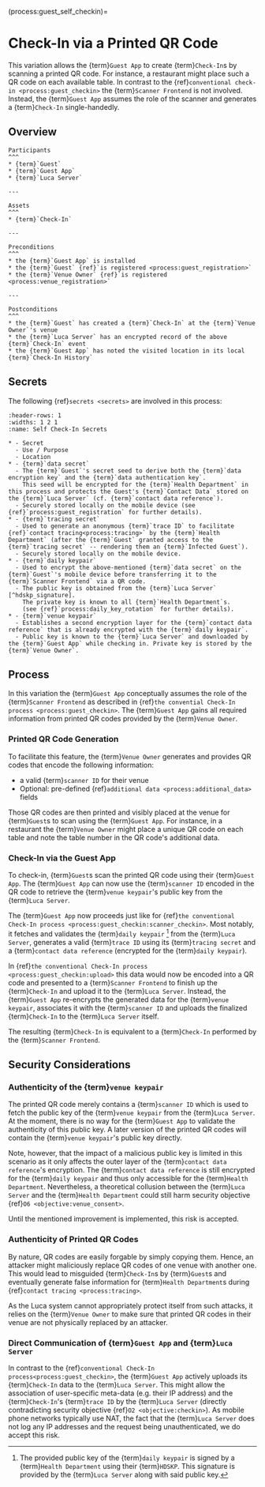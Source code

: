 (process:guest_self_checkin)=
# Check-In via a Printed QR Code

This variation allows the {term}`Guest App` to create {term}`Check-In`s by scanning a printed QR code.
For instance, a restaurant might place such a QR code on each available table.
In contrast to the {ref}`conventional check-in <process:guest_checkin>` the {term}`Scanner Frontend` is not involved.
Instead, the {term}`Guest App` assumes the role of the scanner and generates a {term}`Check-In` single-handedly.

## Overview

```{panels}
Participants
^^^
* {term}`Guest`
* {term}`Guest App`
* {term}`Luca Server`

---

Assets
^^^
* {term}`Check-In`

---

Preconditions
^^^
* the {term}`Guest App` is installed
* the {term}`Guest` {ref}`is registered <process:guest_registration>`
* the {term}`Venue Owner` {ref}`is registered <process:venue_registration>`

---

Postconditions
^^^
* the {term}`Guest` has created a {term}`Check-In` at the {term}`Venue Owner`'s venue
* the {term}`Luca Server` has an encrypted record of the above {term}`Check-In` event
* the {term}`Guest App` has noted the visited location in its local {term}`Check-In History`
```

## Secrets

The following {ref}`secrets <secrets>` are involved in this process:

``````{list-table}
:header-rows: 1
:widths: 1 2 1
:name: Self Check-In Secrets

* - Secret
  - Use / Purpose
  - Location
* - {term}`data secret`
  - The {term}`Guest`'s secret seed to derive both the {term}`data encryption key` and the {term}`data authentication key`.
    This seed will be encrypted for the {term}`Health Department` in this process and protects the Guest's {term}`Contact Data` stored on the {term}`Luca Server` (cf. {term}`contact data reference`).
  - Securely stored locally on the mobile device (see {ref}`process:guest_registration` for further details).
* - {term}`tracing secret`
  - Used to generate an anonymous {term}`trace ID` to facilitate {ref}`contact tracing<process:tracing>` by the {term}`Health Department` (after the {term}`Guest` granted access to the {term}`tracing secret` -- rendering them an {term}`Infected Guest`).
  - Securely stored locally on the mobile device.
* - {term}`daily keypair`
  - Used to encrypt the above-mentioned {term}`data secret` on the {term}`Guest`'s mobile device before transferring it to the {term}`Scanner Frontend` via a QR code.
  - The public key is obtained from the {term}`Luca Server` [^hdskp_signature].
    The private key is known to all {term}`Health Department`s.
    (see {ref}`process:daily_key_rotation` for further details).
* - {term}`venue keypair`
  - Establishes a second encryption layer for the {term}`contact data reference` that is already encrypted with the {term}`daily keypair`.
  - Public key is known to the {term}`Luca Server` and downloaded by the {term}`Guest App` while checking in. Private key is stored by the {term}`Venue Owner`.
``````

[^hdskp_signature]: The provided public key of the {term}`daily keypair` is signed by a {term}`Health Department` using their {term}`HDSKP`. This signature is provided by the {term}`Luca Server` along with said public key.

## Process

In this variation the {term}`Guest App` conceptually assumes the role of the {term}`Scanner Frontend` as described in {ref}`the convential Check-In process <process:guest_checkin>`.
The {term}`Guest App` gains all required information from printed QR codes provided by the {term}`Venue Owner`.

### Printed QR Code Generation

To facilitate this feature, the {term}`Venue Owner` generates and provides QR codes that encode the following information:

* a valid {term}`scanner ID` for their venue
* Optional: pre-defined {ref}`additional data <process:additional_data>` fields

Those QR codes are then printed and visibly placed at the venue for {term}`Guest`s to scan using the {term}`Guest App`.
For instance, in a restaurant the {term}`Venue Owner` might place a unique QR code on each table and note the table number in the QR code's additional data.

### Check-In via the Guest App

To check-in, {term}`Guest`s scan the printed QR code using their {term}`Guest App`.
The {term}`Guest App` can now use the {term}`scanner ID` encoded in the QR code to retrieve the {term}`venue keypair`'s public key from the {term}`Luca Server`.

The {term}`Guest App` now proceeds just like for {ref}`the conventional Check-In process <process:guest_checkin:scanner_checkin>`.
Most notably, it fetches and validates the {term}`daily keypair` [^hdskp_signature] from the {term}`Luca Server`, generates a valid {term}`trace ID` using its {term}`tracing secret` and a {term}`contact data reference` (encrypted for the {term}`daily keypair`).

In {ref}`the conventional Check-In process <process:guest_checkin:upload>` this data would now be encoded into a QR code and presented to a {term}`Scanner Frontend` to finish up the {term}`Check-In` and upload it to the {term}`Luca Server`.
Instead, the {term}`Guest App` re-encrypts the generated data for the {term}`venue keypair`, associates it with the {term}`scanner ID` and uploads the finalized {term}`Check-In` to the {term}`Luca Server` itself.

The resulting {term}`Check-In` is equivalent to a {term}`Check-In` performed by the {term}`Scanner Frontend`.

## Security Considerations

### Authenticity of the {term}`venue keypair`

The printed QR code merely contains a {term}`scanner ID` which is used to fetch the public key of the {term}`venue keypair` from the {term}`Luca Server`.
At the moment, there is no way for the {term}`Guest App` to validate the authenticity of this public key.
A later version of the printed QR codes will contain the {term}`venue keypair`'s public key directly.

Note, however, that the impact of a malicious public key is limited in this scenario as it only affects the outer layer of the {term}`contact data reference`'s encryption.
The {term}`contact data reference` is still encrypted for the {term}`daily keypair` and thus only accessible for the {term}`Health Department`.
Nevertheless, a theoretical collusion between the {term}`Luca Server` and the {term}`Health Department` could still harm security objective {ref}`O6 <objective:venue_consent>`.

Until the mentioned improvement is implemented, this risk is accepted.

### Authenticity of Printed QR Codes

By nature, QR codes are easily forgable by simply copying them.
Hence, an attacker might maliciously replace QR codes of one venue with another one.
This would lead to misguided {term}`Check-In`s by {term}`Guest`s and eventually generate false information for {term}`Health Department`s during {ref}`contact tracing <process:tracing>`.

As the Luca system cannot appropriately protect itself from such attacks, it relies on the {term}`Venue Owner` to make sure that printed QR codes in their venue are not physically replaced by an attacker.

### Direct Communication of {term}`Guest App` and {term}`Luca Server`

In contrast to the {ref}`conventional Check-In process<process:guest_checkin>`, the {term}`Guest App` actively uploads its {term}`Check-In` data to the {term}`Luca Server`.
This might allow the association of user-specific meta-data (e.g. their IP address) and the {term}`Check-In`'s {term}`trace ID` by the {term}`Luca Server` (directly contradicting security objective {ref}`O2 <objective:checkin>`).
As mobile phone networks typically use NAT, the fact that the {term}`Luca Server` does not log any IP addresses and the request being unauthenticated, we do accept this risk.
